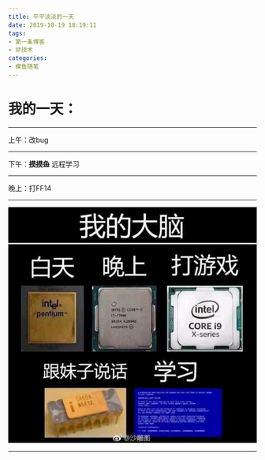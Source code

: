 ```yaml
---
title: 平平淡淡的一天
date: 2019-10-19 18:19:11
tags: 
- 第一条博客
- 非技术
categories: 
- 摸鱼随笔
---
```

我的一天：  
================
******
上午：改bug  
******
下午：~~__摸摸鱼__~~ 远程学习
******
晚上：打FF14  
******
![avatar](/picture/first.jpg)
******
